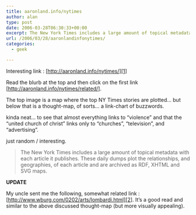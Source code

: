 ```yaml
---
title: aaronland.info/nytimes
author: alan
type: post
date: 2006-03-28T06:30:33+00:00
excerpt: The New York Times includes a large amount of topical metadata with each article it publishes. These daily dumps plot the relationships, and geographies, of each article and are archived as RDF, XHTML and SVG maps.
url: /2006/03/28/aaronlandinfonytimes/
categories:
  - geek

---
```

Interesting link : [http://aaronland.info/nytimes/][1]

Read the blurb at the top and then click on the first link [http://aaronland.info/nytimes/related/].

The top image is a map where the top NY Times stories are plotted&#8230; but below that is a thought-map, of sorts&#8230; a link-chart of buzzwords.

kinda neat&#8230; to see that almost everything links to &#8220;violence&#8221; and that the &#8220;united church of christ&#8221; links only to &#8220;churches&#8221;, &#8220;television&#8221;, and &#8220;advertising&#8221;.

just random / interesting.

> The New York Times includes a large amount of topical metadata with each article it publishes. These daily dumps plot the relationships, and geographies, of each article and are archived as RDF, XHTML and SVG maps.

**UPDATE**

My uncle sent me the following, somewhat related link : [http://www.wburg.com/0202/arts/lombardi.html][2]. It&#8217;s a good read and similar to the above discussed thought-map (but more visually appealing).


 [1]: http://aaronland.info/nytimes/ "aaronland.info"
 [2]: http://www.wburg.com/0202/arts/lombardi.html "Mark Lombardi"

